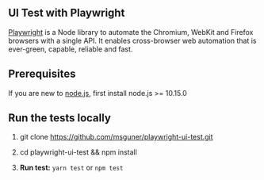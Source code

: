 ## UI Test with Playwright
[Playwright](https://github.com/microsoft/playwright "Playwright") is a Node library to automate the Chromium, WebKit and Firefox browsers with a single API. It enables cross-browser web automation that is ever-green, capable, reliable and fast.

## Prerequisites
If you are new to [node.js](https://nodejs.org/en/download/ "node.js"), first install node.js >= 10.15.0

## Run the tests locally
1. git clone https://github.com/msguner/playwright-ui-test.git

2. cd playwright-ui-test && npm install

3. **Run test:** `yarn test` or `npm test`
